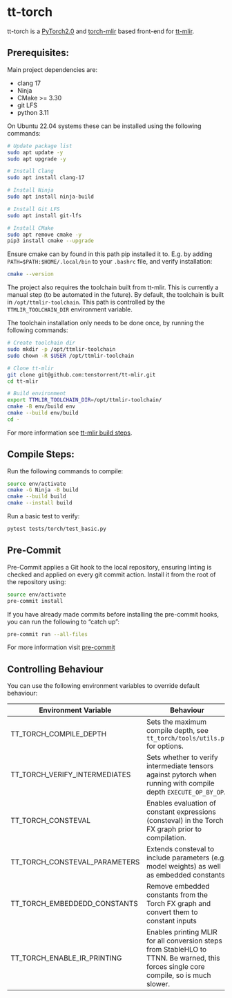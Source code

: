 # tt-torch

tt-torch is a [PyTorch2.0](https://pytorch.org/get-started/pytorch-2.0/) and [torch-mlir](https://github.com/llvm/torch-mlir/) based front-end for [tt-mlir](https://github.com/tenstorrent/tt-mlir/).


## Prerequisites:

Main project dependencies are:
 - clang 17
 - Ninja
 - CMake >= 3.30
 - git LFS
 - python 3.11

On Ubuntu 22.04 systems these can be installed using the following commands:

```bash
# Update package list
sudo apt update -y
sudo apt upgrade -y

# Install Clang
sudo apt install clang-17

# Install Ninja
sudo apt install ninja-build

# Install Git LFS
sudo apt install git-lfs

# Install CMake
sudo apt remove cmake -y
pip3 install cmake --upgrade
```

Ensure cmake can by found in this path pip installed it to. E.g. by adding `PATH=$PATH:$HOME/.local/bin` to your `.bashrc` file, and verify installation:
```bash
cmake --version
```

The project also requires the toolchain built from tt-mlir. This is currently a manual step (to be automated in the future). By default, the toolchain is built in `/opt/ttmlir-toolchain`. This path is controlled by the `TTMLIR_TOOLCHAIN_DIR` environment variable.

The toolchain installation only needs to be done once, by running the following commands:

```bash
# Create toolchain dir
sudo mkdir -p /opt/ttmlir-toolchain
sudo chown -R $USER /opt/ttmlir-toolchain

# Clone tt-mlir
git clone git@github.com:tenstorrent/tt-mlir.git
cd tt-mlir

# Build environment
export TTMLIR_TOOLCHAIN_DIR=/opt/ttmlir-toolchain/
cmake -B env/build env
cmake --build env/build
cd -
```
For more information see [tt-mlir build steps](https://docs.tenstorrent.com/tt-mlir/build.html).

## Compile Steps:

Run the following commands to compile:
```bash
source env/activate
cmake -G Ninja -B build
cmake --build build
cmake --install build
```

Run a basic test to verify:
```bash
pytest tests/torch/test_basic.py
```

## Pre-Commit
Pre-Commit applies a Git hook to the local repository, ensuring linting is checked and applied on every git commit action. Install it from the root of the repository using:

```bash
source env/activate
pre-commit install
```

If you have already made commits before installing the pre-commit hooks, you can run the following to “catch up”:

```bash
pre-commit run --all-files
```

For more information visit [pre-commit](https://pre-commit.com/)


## Controlling Behaviour

You can use the following environment variables to override default behaviour:

| Environment Variable | Behaviour | Default |
| -------------------- | --------- | --------
| TT_TORCH_COMPILE_DEPTH | Sets the maximum compile depth, see `tt_torch/tools/utils.py` for options. | `EXECUTE` |
| TT_TORCH_VERIFY_INTERMEDIATES | Sets whether to verify intermediate tensors against pytorch when running with compile depth `EXECUTE_OP_BY_OP`. | False |
| TT_TORCH_CONSTEVAL | Enables evaluation of constant expressions (consteval) in the Torch FX graph prior to compilation. | False |
| TT_TORCH_CONSTEVAL_PARAMETERS | Extends consteval to include parameters (e.g., model weights) as well as embedded constants. | False |
| TT_TORCH_EMBEDDEDD_CONSTANTS | Remove embedded constants from the Torch FX graph and convert them to constant inputs | False |
| TT_TORCH_ENABLE_IR_PRINTING | Enables printing MLIR for all conversion steps from StableHLO to TTNN. Be warned, this forces single core compile, so is much slower. | False |
